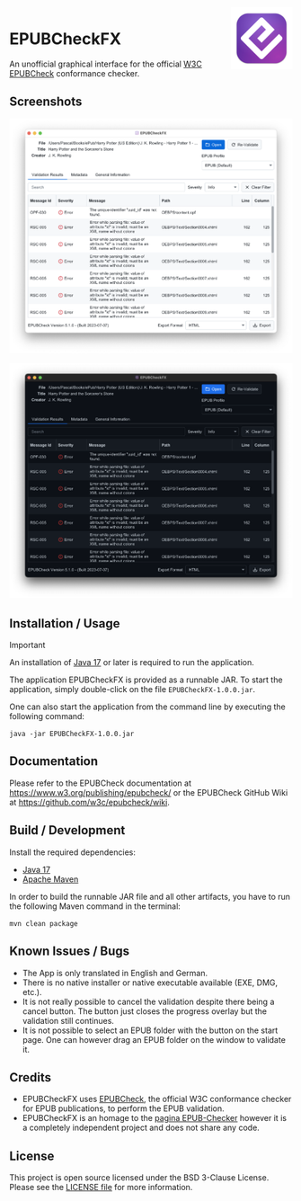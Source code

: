 <img src="icon.png" align="right" height="110"/>

# EPUBCheckFX

An unofficial graphical interface for the official [W3C EPUBCheck](https://www.w3.org/publishing/epubcheck/) conformance checker.

## Screenshots

![EPUBCheckFX Screenshot Light Mode](img/EPUBCheckFX-Screenshot-Light.png)

![EPUBCheckFX Screenshot Dark Mode](img/EPUBCheckFX-Screenshot-Dark.png)

## Installation / Usage

> [!IMPORTANT]  
> An installation of [Java 17](https://adoptium.net/) or later is required to run the application.

The application EPUBCheckFX is provided as a runnable JAR. To start the application, simply
double-click on the file `EPUBCheckFX-1.0.0.jar`.

One can also start the application from the command line by executing the following command:

``` shell
java -jar EPUBCheckFX-1.0.0.jar
```

## Documentation

Please refer to the EPUBCheck documentation at https://www.w3.org/publishing/epubcheck/ or the EPUBCheck GitHub Wiki at https://github.com/w3c/epubcheck/wiki.

## Build / Development

Install the required dependencies:

* [Java 17](https://adoptium.net/)
* [Apache Maven](https://maven.apache.org/)

In order to build the runnable JAR file and all other artifacts, you have to run the following Maven command in the terminal:

```
mvn clean package
```

## Known Issues / Bugs

- The App is only translated in English and German.
- There is no native installer or native executable available (EXE, DMG, etc.).
- It is not really possible to cancel the validation despite there being a cancel button. The button just closes the progress overlay but the validation still continues.
- It is not possible to select an EPUB folder with the button on the start page. One can however drag an EPUB folder on the window to validate it.

## Credits

* EPUBCheckFX uses [EPUBCheck](https://github.com/w3c/epubcheck), the official W3C conformance checker for EPUB publications, to perform the EPUB validation.
* EPUBCheckFX is an homage to the [pagina EPUB-Checker](https://github.com/paginagmbh/EPUB-Checker) however it is a completely independent project and does not share any code.

## License

This project is open source licensed under the BSD 3-Clause License. Please see the [LICENSE file](LICENSE) for more information.
